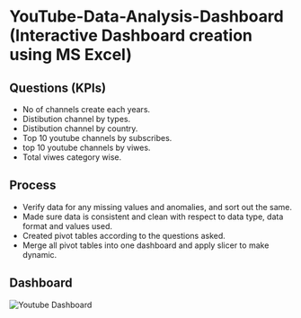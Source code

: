 # YouTube-Data-Analysis-Dashboard (Interactive Dashboard creation using MS Excel)
## Questions (KPIs)
- No of channels create each years.
- Distibution channel by types.
- Distibution channel by country.
- Top 10 youtube channels by subscribes.
- top 10 youtube channels by viwes.
- Total viwes category wise.

## Process
- Verify data for any missing values and anomalies, and sort out the same.
- Made sure data is consistent and clean with respect to data type, data format and values used.
- Created pivot tables according to the questions asked.
- Merge all pivot tables into one dashboard and apply slicer to make dynamic.
  
## Dashboard
![Youtube Dashboard](https://github.com/user-attachments/assets/b5a676ff-a95f-4615-84df-da2e77f8882e)

